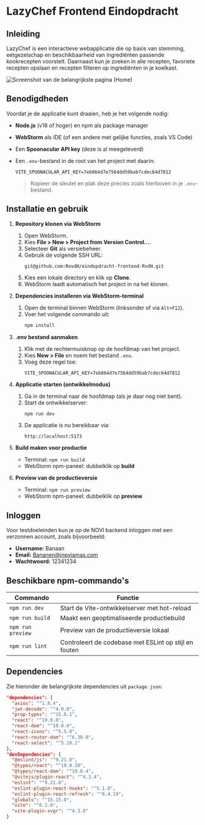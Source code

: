 # LazyChef Frontend Eindopdracht

## Inleiding
LazyChef is een interactieve webapplicatie die op basis van stemming, eetgezelschap en beschikbaarheid van ingrediënten passende kookrecepten voorstelt. Daarnaast kun je zoeken in alle recepten, favoriete recepten opslaan en recepten filteren op ingrediënten in je koelkast.

![Screenshot van de belangrijkste pagina (Home)](./screenshot-home.png)

## Benodigdheden
Voordat je de applicatie kunt draaien, heb je het volgende nodig:

- **Node.js** (v18 of hoger) en npm als package manager
- **WebStorm** als IDE (of een andere met gelijke functies, zoals VS Code)
- Een **Spoonacular API key** (deze is al meegeleverd)
- Een `.env`-bestand in de root van het project met daarin:
  ```env
  VITE_SPOONACULAR_API_KEY=7eb864d7e7564dd59bab7cdec64d7812
  ```

  > Kopieer de sleutel en plak deze precies zoals hierboven in je `.env`-bestand.

## Installatie en gebruik

1. **Repository klonen via WebStorm**
   1. Open WebStorm.
   2. Kies **File > New > Project from Version Control...**.
   3. Selecteer **Git** als versiebeheer.
   4. Gebruik de volgende SSH URL:
      ```
      git@github.com:RovdH/eindopdracht-frontend-RvdH.git
      ```
   5. Kies een lokale directory en klik op **Clone**.
   6. WebStorm laadt automatisch het project in na het klonen.

2. **Dependencies installeren via WebStorm-terminal**
   1. Open de terminal binnen WebStorm (linksonder of via `Alt+F12`).
   2. Voer het volgende commando uit:
      ```bash
      npm install
      ```

3. **.env bestand aanmaken**
   1. Klik met de rechtermuisknop op de hoofdmap van het project.
   2. Kies **New > File** en noem het bestand `.env`.
   3. Voeg deze regel toe:
      ```env
      VITE_SPOONACULAR_API_KEY=7eb864d7e7564dd59bab7cdec64d7812
      ```

5. **Applicatie starten (ontwikkelmodus)**
   1. Ga in de terminal naar de hoofdmap (als je daar nog niet bent).
   2. Start de ontwikkelserver:
      ```bash
      npm run dev
      ```
   3. De applicatie is nu bereikbaar via:
      ```
      http://localhost:5173

6. **Build maken voor productie**
   - Terminal: `npm run build`
   - WebStorm npm-paneel: dubbelklik op **build**

7. **Preview van de productieversie**
   - Terminal: `npm run preview`
   - WebStorm npm-paneel: dubbelklik op **preview**

## Inloggen
Voor testdoeleinden kun je op de NOVI backend inloggen met een verzonnen account, zoals bijvoorbeeld:

- **Username:** Banaan
- **Email:** Bananen@inpyjamas.com
- **Wachtwoord:** 12341234

## Beschikbare npm-commando's

| Commando          | Functie                                               |
| ---------------- | ----------------------------------------------------- |
| `npm run dev`     | Start de Vite-ontwikkelserver met hot-reload         |
| `npm run build`   | Maakt een geoptimaliseerde productiebuild             |
| `npm run preview` | Preview van de productieversie lokaal                |
| `npm run lint`    | Controleert de codebase met ESLint op stijl en fouten |

## Dependencies

Zie hieronder de belangrijkste dependencies uit `package.json`:

```json
"dependencies": {
  "axios": "^1.8.4",
  "jwt-decode": "^4.0.0",
  "prop-types": "^15.8.1",
  "react": "^19.0.0",
  "react-dom": "^19.0.0",
  "react-icons": "^5.5.0",
  "react-router-dom": "^6.30.0",
  "react-select": "^5.10.1"
},
"devDependencies": {
  "@eslint/js": "^9.21.0",
  "@types/react": "^19.0.10",
  "@types/react-dom": "^19.0.4",
  "@vitejs/plugin-react": "^4.3.4",
  "eslint": "^9.21.0",
  "eslint-plugin-react-hooks": "^5.1.0",
  "eslint-plugin-react-refresh": "^0.4.19",
  "globals": "^15.15.0",
  "vite": "^6.2.0",
  "vite-plugin-svgr": "^4.3.0"
}
```

